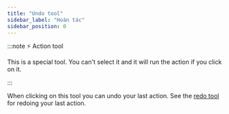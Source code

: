 ```yaml
---
title: "Undo tool"
sidebar_label: "Hoàn tác"
sidebar_position: 0
---
```


:::note ⚡ Action tool

This is a special tool. You can't select it and it will run the action if you click on it.

:::

When clicking on this tool you can undo your last action. See the [redo tool](redo) for redoing your last action.
